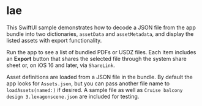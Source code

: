 # lae

This SwiftUI sample demonstrates how to decode a JSON file from the app bundle into two dictionaries, `assetData` and `assetMetadata`, and display the listed assets with export functionality.

Run the app to see a list of bundled PDFs or USDZ files. Each item includes an **Export** button that shares the selected file through the system share sheet or, on iOS 16 and later, via `ShareLink`.

Asset definitions are loaded from a JSON file in the bundle. By default the app looks for `Assets.json`, but you can pass another file name to `loadAssets(named:)` if desired. A sample file as well as `Cruise balcony design 3.lexagonscene.json` are included for testing.

